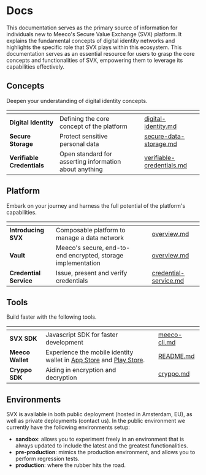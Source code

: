 # Docs

This documentation serves as the primary source of information for individuals new to Meeco's Secure Value Exchange (SVX) platform. It explains the fundamental concepts of digital identity networks and highlights the specific role that SVX plays within this ecosystem. This documentation serves as an essential resource for users to grasp the core concepts and functionalities of SVX, empowering them to leverage its capabilities effectively.

## Concepts

Deepen your understanding of digital identity concepts.

<table data-view="cards"><thead><tr><th></th><th></th><th></th><th data-hidden data-card-target data-type="content-ref"></th></tr></thead><tbody><tr><td><strong>Digital Identity</strong> </td><td>Defining the core concept of the platform</td><td></td><td><a href="concepts/digital-identity.md">digital-identity.md</a></td></tr><tr><td><strong>Secure Storage</strong></td><td>Protect sensitive personal data</td><td></td><td><a href="concepts/secure-data-storage.md">secure-data-storage.md</a></td></tr><tr><td><strong>Verifiable Credentials</strong></td><td>Open standard for asserting information about anything</td><td></td><td><a href="concepts/verifiable-credentials.md">verifiable-credentials.md</a></td></tr></tbody></table>

## Platform

Embark on your journey and harness the full potential of the platform's capabilities.

<table data-view="cards"><thead><tr><th></th><th></th><th></th><th data-hidden data-card-target data-type="content-ref"></th></tr></thead><tbody><tr><td><strong>Introducing SVX</strong></td><td>Composable platform to manage a data network</td><td></td><td><a href="platform/overview.md">overview.md</a></td></tr><tr><td><strong>Vault</strong></td><td>Meeco's secure, end-to-end encrypted, storage implementation</td><td></td><td><a href="platform/vault/overview.md">overview.md</a></td></tr><tr><td><strong>Credential Service</strong></td><td>Issue, present and verify credentials</td><td></td><td><a href="platform/credential-service.md">credential-service.md</a></td></tr></tbody></table>

## Tools

Build faster with the following tools.

<table data-view="cards"><thead><tr><th></th><th></th><th></th><th data-hidden data-card-target data-type="content-ref"></th></tr></thead><tbody><tr><td><strong>SVX SDK</strong></td><td>Javascript SDK for faster development</td><td></td><td><a href="tools/meeco-cli.md">meeco-cli.md</a></td></tr><tr><td><strong>Meeco Wallet</strong></td><td>Experience the mobile identity wallet in <a href="https://apps.apple.com/app/id1570355469">App Store</a> and <a href="https://play.google.com/store/apps/details?id=me.meeco.wallet">Play Store</a>.</td><td></td><td><a href="guides/wallet-tutorials/README.md">README.md</a></td></tr><tr><td><strong>Cryppo SDK</strong></td><td>Aiding in encryption and decryption</td><td></td><td><a href="tools/cryppo.md">cryppo.md</a></td></tr></tbody></table>

## Environments

SVX is available in both public deployment (hosted in Amsterdam, EU), as well as private deployments (contact us). In the public environment we currently have the following environments setup:

* **sandbox**: allows you to experiment freely in an environment that is always updated to include the latest and the greatest functionalities.
* **pre-production**: mimics the production environment, and allows you to perform regression tests.
* **production**: where the rubber hits the road.
